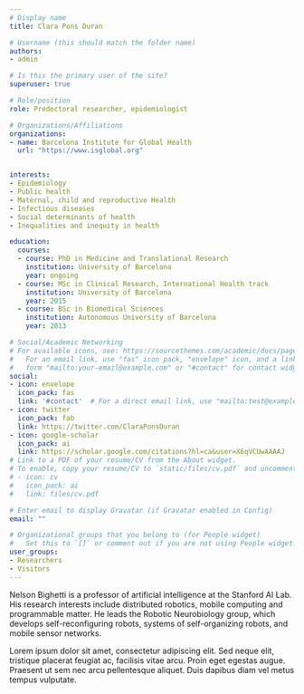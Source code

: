 ```yaml
---
# Display name
title: Clara Pons Duran

# Username (this should match the folder name)
authors:
- admin

# Is this the primary user of the site?
superuser: true

# Role/position
role: Predoctoral researcher, epidemiologist

# Organizations/Affiliations
organizations:
- name: Barcelona Institute for Global Health
  url: "https://www.isglobal.org"


interests:
- Epidemiology
- Public health
- Maternal, child and reproductive Health
- Infectious diseases
- Social determinants of health
- Inequalities and inequity in health

education:
  courses:
  - course: PhD in Medicine and Translational Research
    institution: University of Barcelona
    year: ongoing
  - course: MSc in Clinical Research, International Health track
    institution: University of Barcelona
    year: 2015
  - course: BSc in Biomedical Sciences
    institution: Autonomous University of Barcelona
    year: 2013

# Social/Academic Networking
# For available icons, see: https://sourcethemes.com/academic/docs/page-builder/#icons
#   For an email link, use "fas" icon pack, "envelope" icon, and a link in the
#   form "mailto:your-email@example.com" or "#contact" for contact widget.
social:
- icon: envelope
  icon_pack: fas
  link: '#contact'  # For a direct email link, use "mailto:test@example.org".
- icon: twitter
  icon_pack: fab
  link: https://twitter.com/ClaraPonsDuran
- icon: google-scholar
  icon_pack: ai
  link: https://scholar.google.com/citations?hl=ca&user=X6qVCUwAAAAJ
# Link to a PDF of your resume/CV from the About widget.
# To enable, copy your resume/CV to `static/files/cv.pdf` and uncomment the lines below.
# - icon: cv
#   icon_pack: ai
#   link: files/cv.pdf

# Enter email to display Gravatar (if Gravatar enabled in Config)
email: ""

# Organizational groups that you belong to (for People widget)
#   Set this to `[]` or comment out if you are not using People widget.
user_groups:
- Researchers
- Visitors
---
```


Nelson Bighetti is a professor of artificial intelligence at the Stanford AI Lab. His research interests include distributed robotics, mobile computing and programmable matter. He leads the Robotic Neurobiology group, which develops self-reconfiguring robots, systems of self-organizing robots, and mobile sensor networks.

Lorem ipsum dolor sit amet, consectetur adipiscing elit. Sed neque elit, tristique placerat feugiat ac, facilisis vitae arcu. Proin eget egestas augue. Praesent ut sem nec arcu pellentesque aliquet. Duis dapibus diam vel metus tempus vulputate.
